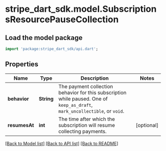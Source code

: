 # stripe_dart_sdk.model.SubscriptionsResourcePauseCollection

## Load the model package
```dart
import 'package:stripe_dart_sdk/api.dart';
```

## Properties
Name | Type | Description | Notes
------------ | ------------- | ------------- | -------------
**behavior** | **String** | The payment collection behavior for this subscription while paused. One of `keep_as_draft`, `mark_uncollectible`, or `void`. | 
**resumesAt** | **int** | The time after which the subscription will resume collecting payments. | [optional] 

[[Back to Model list]](../README.md#documentation-for-models) [[Back to API list]](../README.md#documentation-for-api-endpoints) [[Back to README]](../README.md)


